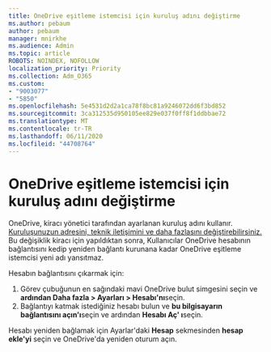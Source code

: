 ```yaml
---
title: OneDrive eşitleme istemcisi için kuruluş adını değiştirme
ms.author: pebaum
author: pebaum
manager: mnirkhe
ms.audience: Admin
ms.topic: article
ROBOTS: NOINDEX, NOFOLLOW
localization_priority: Priority
ms.collection: Adm_O365
ms.custom:
- "9003077"
- "5850"
ms.openlocfilehash: 5e4531d2d2a1ca78f8bc81a9246072dd6f3bd852
ms.sourcegitcommit: 3ca312535d950105ee829e037f0ff8f1ddbbae72
ms.translationtype: MT
ms.contentlocale: tr-TR
ms.lasthandoff: 06/11/2020
ms.locfileid: "44708764"
---
```

# <a name="change-the-organization-name-for-the-onedrive-sync-client"></a>OneDrive eşitleme istemcisi için kuruluş adını değiştirme

OneDrive, kiracı yönetici tarafından ayarlanan kuruluş adını kullanır.  [Kuruluşunuzun adresini, teknik iletişimini ve daha fazlasını değiştirebilirsiniz.](https://docs.microsoft.com/microsoft-365/admin/manage/change-address-contact-and-more) Bu değişiklik kiracı için yapıldıktan sonra, Kullanıcılar OneDrive hesabının bağlantısını kedip yeniden bağlantı kurunana kadar OneDrive eşitleme istemcisi yeni adı yansıtmaz.

Hesabın bağlantısını çıkarmak için:

1. Görev çubuğunun en sağındaki mavi OneDrive bulut simgesini seçin ve **ardından Daha fazla > Ayarları > Hesabı'nı**seçin.
2. Bağlantıyı katmak istediğiniz hesabı bulun ve **bu bilgisayarın bağlantısını açın'ı**seçin ve ardından **Hesabı Aç' ı**seçin.

Hesabı yeniden bağlamak için Ayarlar'daki **Hesap** sekmesinden **hesap ekle'yi** seçin ve OneDrive'da yeniden oturum açın.